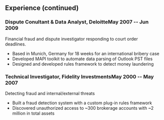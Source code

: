 ## Experience (continued)


### Dispute Conultant & Data Analyst, Deloitte<span>May 2007 -- Jun 2009</span>

Financial fraud and dispute investigator responding to court order deadlines.

  - Based in Munich, Germany for 18 weeks for an international bribery case
  - Developed MAPI toolkit to automate data parsing of Outlook PST files
  - Designed and developed rules framework to detect money laundering
  
### Technical Investigator, Fidelity Investments<span>May 2000 -- May 2007</span>

Detecting fraud and internal/external threats

 - Built a fraud detection system with a custom plug-in rules framework
 - Discovered unauthorized access to ~300 brokerage accounts with ~2 million in total assets
<!-- - Designed and implemented a data warehouse with ~10 terabytes-->

